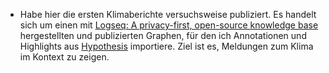 - Habe hier die ersten Klimaberichte versuchsweise publiziert. Es handelt sich um einen mit [Logseq: A privacy-first, open-source knowledge base](https://logseq.com/ "Logseq: A privacy-first, open-source knowledge base") hergestellten und publizierten Graphen, für den ich Annotationen und Highlights aus [Hypothesis](https://hypothes.is/users/HeinzWittenbrink "Hypothesis") importiere. Ziel ist es, Meldungen zum Klima im Kontext zu zeigen.